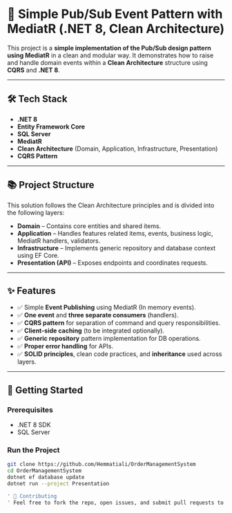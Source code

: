 # 📨 Simple Pub/Sub Event Pattern with MediatR (.NET 8, Clean Architecture)

This project is a **simple implementation of the Pub/Sub design pattern using MediatR** in a clean and modular way. It demonstrates how to raise and handle domain events within a **Clean Architecture** structure using **CQRS** and **.NET 8**.

---

## 🛠 Tech Stack

- **.NET 8**
- **Entity Framework Core**
- **SQL Server**
- **MediatR**
- **Clean Architecture** (Domain, Application, Infrastructure, Presentation)
- **CQRS Pattern**

---

## 📚 Project Structure

This solution follows the Clean Architecture principles and is divided into the following layers:

- **Domain** – Contains core entities and shared items.
- **Application** – Handles features related items, events, business logic, MediatR handlers, validators.
- **Infrastructure** – Implements generic repository and database context using EF Core.
- **Presentation (API)** – Exposes endpoints and coordinates requests.

---

## ✨ Features

- ✅ Simple **Event Publishing** using MediatR (In memory events).
- ✅ **One event** and **three separate consumers** (handlers).
- ✅ **CQRS pattern** for separation of command and query responsibilities.
- ✅ **Client-side caching** (to be integrated optionally).
- ✅ **Generic repository** pattern implementation for DB operations.
- ✅ **Proper error handling** for APIs.
- ✅ **SOLID principles**, clean code practices, and **inheritance** used across layers.

---

## 🚀 Getting Started

### Prerequisites

- .NET 8 SDK
- SQL Server

### Run the Project

```bash
git clone https://github.com/Hemmatiali/OrderManagementSystem
cd OrderManagementSystem
dotnet ef database update
dotnet run --project Presentation

' 🤝 Contributing
' Feel free to fork the repo, open issues, and submit pull requests to help improve this simple yet powerful pattern demonstration.


